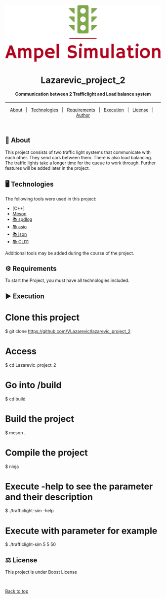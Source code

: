 <div align="center" id="top"> 
  <img src="./doc/logo/logo_large.png" alt="Lazarevic_project_2" />

</div>

<h1 align="center">Lazarevic_project_2</h1>

<h4 align="center"> 
	Communication between 2 Trafficlight and Load balance system
</h4> 

<hr> 

<p align="center">
  <a href="#open_book-about">About</a> &#xa0; | &#xa0;
  <a href="#desktop_computer-technologies">Technologies</a> &#xa0; | &#xa0;
  <a href="#gear-requirements">Requirements</a> &#xa0; | &#xa0;
  <a href="#arrow_forward-execution">Execution</a> &#xa0; | &#xa0;
  <a href="#balance_scale-license">License</a> &#xa0; | &#xa0;
  <a href="https://github.com/VLazarevic" target="_blank">Author</a>
</p>

<br>

## :open_book: About ##

This project consists of two traffic light systems that communicate with each other. They send cars between them. There is also load balancing. The traffic lights take a longer time for the queue to work through. Further features will be added later in the project.

## :desktop_computer: Technologies ##

The following tools were used in this project:

- [C++]
- [Meson](https://mesonbuild.com/)
- [:books: spdlog](https://github.com/gabime/spdlog)
- [:books: asio](https://think-async.com/Asio)
- [:books: json](https://github.com/nlohmann/json)
- [:books: CLI11](https://github.com/CLIUtils/CLI11)

Additional tools may be added during the course of the project. 

## :gear: Requirements ##

To start the Project, you must have all technologies included.

## :arrow_forward: Execution ##

# Clone this project
$ git clone https://github.com/VLazarevic/lazarevic_project_2

# Access
$ cd Lazarevic_project_2

# Go into /build
$ cd build

# Build the project
$ meson ..

# Compile the project
$ ninja

# Execute -help to see the parameter and their description
$ ./trafficlight-sim -help

# Execute with parameter for example
$ ./trafficlight-sim 5 5 50


## :balance_scale: License ##

This project is under Boost License


&#xa0;

<a href="#top">Back to top</a>
